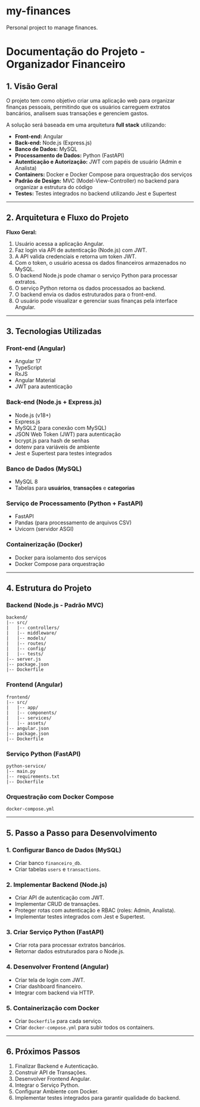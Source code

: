 # my-finances
Personal project to manage finances.

# **Documentação do Projeto - Organizador Financeiro**

## **1. Visão Geral**

O projeto tem como objetivo criar uma aplicação web para organizar finanças pessoais, permitindo que os usuários carreguem extratos bancários, analisem suas transações e gerenciem gastos.

A solução será baseada em uma arquitetura **full stack** utilizando:

- **Front-end:** Angular
- **Back-end:** Node.js (Express.js)
- **Banco de Dados:** MySQL
- **Processamento de Dados:** Python (FastAPI)
- **Autenticação e Autorização:** JWT com papéis de usuário (Admin e Analista)
- **Containers:** Docker e Docker Compose para orquestração dos serviços
- **Padrão de Design:** MVC (Model-View-Controller) no backend para organizar a estrutura do código
- **Testes:** Testes integrados no backend utilizando Jest e Supertest

---

## **2. Arquitetura e Fluxo do Projeto**

**Fluxo Geral:**

1. Usuário acessa a aplicação Angular.
2. Faz login via API de autenticação (Node.js) com JWT.
3. A API valida credenciais e retorna um token JWT.
4. Com o token, o usuário acessa os dados financeiros armazenados no MySQL.
5. O backend Node.js pode chamar o serviço Python para processar extratos.
6. O serviço Python retorna os dados processados ao backend.
7. O backend envia os dados estruturados para o front-end.
8. O usuário pode visualizar e gerenciar suas finanças pela interface Angular.

---

## **3. Tecnologias Utilizadas**

### **Front-end (Angular)**

- Angular 17
- TypeScript
- RxJS
- Angular Material
- JWT para autenticação

### **Back-end (Node.js + Express.js)**

- Node.js (v18+)
- Express.js
- MySQL2 (para conexão com MySQL)
- JSON Web Token (JWT) para autenticação
- bcrypt.js para hash de senhas
- dotenv para variáveis de ambiente
- Jest e Supertest para testes integrados

### **Banco de Dados (MySQL)**

- MySQL 8
- Tabelas para **usuários**, **transações** e **categorias**

### **Serviço de Processamento (Python + FastAPI)**

- FastAPI
- Pandas (para processamento de arquivos CSV)
- Uvicorn (servidor ASGI)

### **Containerização (Docker)**

- Docker para isolamento dos serviços
- Docker Compose para orquestração

---

## **4. Estrutura do Projeto**

### **Backend (Node.js - Padrão MVC)**

```
backend/
|-- src/
|   |-- controllers/
|   |-- middleware/
|   |-- models/
|   |-- routes/
|   |-- config/
|   |-- tests/
|-- server.js
|-- package.json
|-- Dockerfile
```

### **Frontend (Angular)**

```
frontend/
|-- src/
|   |-- app/
|   |-- components/
|   |-- services/
|   |-- assets/
|-- angular.json
|-- package.json
|-- Dockerfile
```

### **Serviço Python (FastAPI)**

```
python-service/
|-- main.py
|-- requirements.txt
|-- Dockerfile
```

### **Orquestração com Docker Compose**

```
docker-compose.yml
```

---

## **5. Passo a Passo para Desenvolvimento**

### **1. Configurar Banco de Dados (MySQL)**

- Criar banco `financeiro_db`.
- Criar tabelas `users` e `transactions`.

### **2. Implementar Backend (Node.js)**

- Criar API de autenticação com JWT.
- Implementar CRUD de transações.
- Proteger rotas com autenticação e RBAC (roles: Admin, Analista).
- Implementar testes integrados com Jest e Supertest.

### **3. Criar Serviço Python (FastAPI)**

- Criar rota para processar extratos bancários.
- Retornar dados estruturados para o Node.js.

### **4. Desenvolver Frontend (Angular)**

- Criar tela de login com JWT.
- Criar dashboard financeiro.
- Integrar com backend via HTTP.

### **5. Containerização com Docker**

- Criar `Dockerfile` para cada serviço.
- Criar `docker-compose.yml` para subir todos os containers.

---

## **6. Próximos Passos**

1. Finalizar Backend e Autenticação.
2. Construir API de Transações.
3. Desenvolver Frontend Angular.
4. Integrar o Serviço Python.
5. Configurar Ambiente com Docker.
6. Implementar testes integrados para garantir qualidade do backend.
